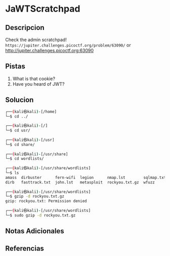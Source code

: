 # JaWTScratchpad

## Descripcion
Check the admin scratchpad! `https://jupiter.challenges.picoctf.org/problem/63090/` or http://jupiter.challenges.picoctf.org:63090
## Pistas
1. What is that cookie?
2. Have you heard of JWT?


## Solucion 

```bash
┌──(kali㉿kali)-[/home]
└─$ cd ../ 
                                                                                                                   
┌──(kali㉿kali)-[/]
└─$ cd usr/
                                                                                                                   
┌──(kali㉿kali)-[/usr]
└─$ cd share/
                                                                                                                   
┌──(kali㉿kali)-[/usr/share]
└─$ cd wordlists/
                                                                                                                   
┌──(kali㉿kali)-[/usr/share/wordlists]
└─$ ls                    
amass  dirbuster      fern-wifi  legion      nmap.lst        sqlmap.txt  wifite.txt
dirb   fasttrack.txt  john.lst   metasploit  rockyou.txt.gz  wfuzz
                                                                                                                   
┌──(kali㉿kali)-[/usr/share/wordlists]
└─$ gzip -d rockyou.txt.gz 
gzip: rockyou.txt: Permission denied
                                                                                                                   
┌──(kali㉿kali)-[/usr/share/wordlists]
└─$ sudo gzip -d rockyou.txt.gz


```


## Notas Adicionales

## Referencias
